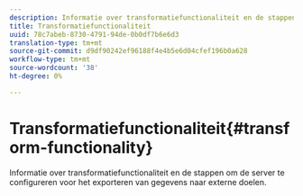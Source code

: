 ```yaml
---
description: Informatie over transformatiefunctionaliteit en de stappen om de server te configureren voor het exporteren van gegevens naar externe doelen.
title: Transformatiefunctionaliteit
uuid: 78c7abeb-8730-4791-94de-0b0df7b6e6d3
translation-type: tm+mt
source-git-commit: d9df90242ef96188f4e4b5e6d04cfef196b0a628
workflow-type: tm+mt
source-wordcount: '38'
ht-degree: 0%

---
```



# Transformatiefunctionaliteit{#transform-functionality}

Informatie over transformatiefunctionaliteit en de stappen om de server te configureren voor het exporteren van gegevens naar externe doelen.

